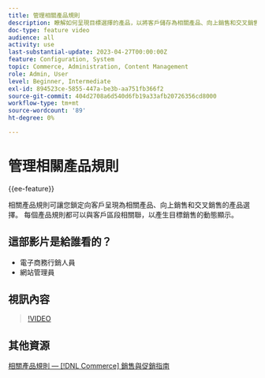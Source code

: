 ```yaml
---
title: 管理相關產品規則
description: 瞭解如何呈現目標選擇的產品，以將客戶儲存為相關產品、向上銷售和交叉銷售。
doc-type: feature video
audience: all
activity: use
last-substantial-update: 2023-04-27T00:00:00Z
feature: Configuration, System
topic: Commerce, Administration, Content Management
role: Admin, User
level: Beginner, Intermediate
exl-id: 894523ce-5855-447a-be3b-aa751fb366f2
source-git-commit: 404d2708a6d540d6fb19a33afb20726356cd8000
workflow-type: tm+mt
source-wordcount: '89'
ht-degree: 0%

---
```


# 管理相關產品規則

{{ee-feature}}

相關產品規則可讓您鎖定向客戶呈現為相關產品、向上銷售和交叉銷售的產品選擇。 每個產品規則都可以與客戶區段相關聯，以產生目標銷售的動態顯示。

## 這部影片是給誰看的？

- 電子商務行銷人員
- 網站管理員

## 視訊內容

>[!VIDEO](https://video.tv.adobe.com/v/343837?quality=12&learn=on)

## 其他資源

[相關產品規則 —  [!DNL Commerce] 銷售與促銷指南](https://experienceleague.adobe.com/docs/commerce-admin/marketing/promotions/product-relationships/product-related-rules.html?lang=zh-Hant)
